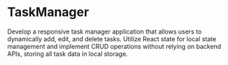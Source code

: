 # TaskManager
 Develop a responsive task manager application that allows users to dynamically add, edit, and delete tasks.   Utilize React state for local state management and implement CRUD operations without relying on backend APIs, storing all task data in local storage.
